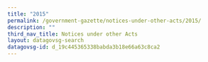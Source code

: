 ```yaml
---
title: "2015"
permalink: /government-gazette/notices-under-other-acts/2015/
description: ""
third_nav_title: Notices under other Acts
layout: datagovsg-search
datagovsg-id: d_19c445365338babda3b18e66a63c8ca2
---
```

